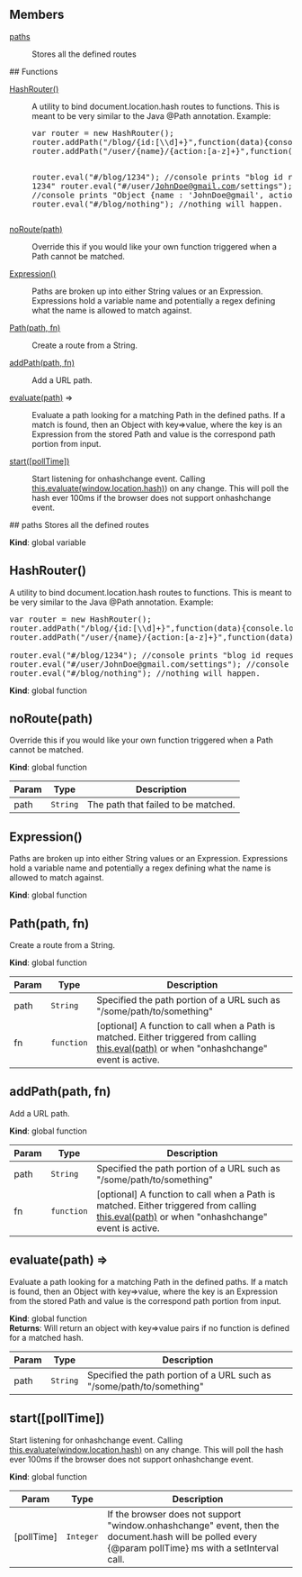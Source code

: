 ## Members
<dl>
<dt><a href="#paths">paths</a></dt>
<dd><p>Stores all the defined routes</p>
</dd>
</dl>
## Functions
<dl>
<dt><a href="#HashRouter">HashRouter()</a></dt>
<dd><p>A utility to bind document.location.hash routes to functions.  This is meant to be very similar to the Java @Path annotation.
Example:</p>
<pre>
var router = new HashRouter();
router.addPath("/blog/{id:[\\d]+}",function(data){console.log("blog id requested: "+data.id)});
router.addPath("/user/{name}/{action:[a-z]+}",function(data){console.log(data);});

router.eval("#/blog/1234"); //console prints "blog id requested: 1234"
router.eval("#/user/JohnDoe@gmail.com/settings"); //console prints "Object {name : 'JohnDoe@gmail', action : 'settings'}"
router.eval("#/blog/nothing"); //nothing will happen.
</pre></dd>
<dt><a href="#noRoute">noRoute(path)</a></dt>
<dd><p>Override this if you would like your own function triggered when a Path cannot be matched.</p>
</dd>
<dt><a href="#Expression">Expression()</a></dt>
<dd><p>Paths are broken up into either String values or an Expression.  Expressions hold
a variable name and potentially a regex defining what the name is allowed to match against.</p>
</dd>
<dt><a href="#Path">Path(path, fn)</a></dt>
<dd><p>Create a route from a String.</p>
</dd>
<dt><a href="#addPath">addPath(path, fn)</a></dt>
<dd><p>Add a URL path.</p>
</dd>
<dt><a href="#evaluate">evaluate(path)</a> ⇒</dt>
<dd><p>Evaluate a path looking for a matching Path in the defined paths.  If a match is found, then an Object with
key=&gt;value, where the key is an Expression from the stored Path and value is the correspond path portion from input.</p>
</dd>
<dt><a href="#start">start([pollTime])</a></dt>
<dd><p>Start listening for onhashchange event.  Calling <a href="this.evaluate(window.location.hash">this.evaluate(window.location.hash)</a>) on any change.  This
will poll the hash ever 100ms if the browser does not support onhashchange event.</p>
</dd>
</dl>
<a name="paths"></a>
## paths
Stores all the defined routes

**Kind**: global variable  
<a name="HashRouter"></a>
## HashRouter()
A utility to bind document.location.hash routes to functions.  This is meant to be very similar to the Java @Path annotation.Example:<pre>var router = new HashRouter();router.addPath("/blog/{id:[\\d]+}",function(data){console.log("blog id requested: "+data.id)});router.addPath("/user/{name}/{action:[a-z]+}",function(data){console.log(data);});router.eval("#/blog/1234"); //console prints "blog id requested: 1234"router.eval("#/user/JohnDoe@gmail.com/settings"); //console prints "Object {name : 'JohnDoe@gmail', action : 'settings'}"router.eval("#/blog/nothing"); //nothing will happen.</pre>

**Kind**: global function  
<a name="noRoute"></a>
## noRoute(path)
Override this if you would like your own function triggered when a Path cannot be matched.

**Kind**: global function  

| Param | Type | Description |
| --- | --- | --- |
| path | <code>String</code> | The path that failed to be matched. |

<a name="Expression"></a>
## Expression()
Paths are broken up into either String values or an Expression.  Expressions holda variable name and potentially a regex defining what the name is allowed to match against.

**Kind**: global function  
<a name="Path"></a>
## Path(path, fn)
Create a route from a String.

**Kind**: global function  

| Param | Type | Description |
| --- | --- | --- |
| path | <code>String</code> | Specified the path portion of a URL such as "/some/path/to/something" |
| fn | <code>function</code> | [optional] A function to call when a Path is matched.  Either triggered from calling [this.eval(path)](this.eval(path)) or when "onhashchange" event is active. |

<a name="addPath"></a>
## addPath(path, fn)
Add a URL path.

**Kind**: global function  

| Param | Type | Description |
| --- | --- | --- |
| path | <code>String</code> | Specified the path portion of a URL such as "/some/path/to/something" |
| fn | <code>function</code> | [optional] A function to call when a Path is matched.  Either triggered from calling [this.eval(path)](this.eval(path)) or when "onhashchange" event is active. |

<a name="evaluate"></a>
## evaluate(path) ⇒
Evaluate a path looking for a matching Path in the defined paths.  If a match is found, then an Object withkey=>value, where the key is an Expression from the stored Path and value is the correspond path portion from input.

**Kind**: global function  
**Returns**: Will return an object with key=>value pairs if no function is defined for a matched hash.  

| Param | Type | Description |
| --- | --- | --- |
| path | <code>String</code> | Specified the path portion of a URL such as "/some/path/to/something" |

<a name="start"></a>
## start([pollTime])
Start listening for onhashchange event.  Calling [this.evaluate(window.location.hash)](this.evaluate(window.location.hash)) on any change.  Thiswill poll the hash ever 100ms if the browser does not support onhashchange event.

**Kind**: global function  

| Param | Type | Description |
| --- | --- | --- |
| [pollTime] | <code>Integer</code> | If the browser does not support "window.onhashchange" event, then the document.hash will be polled every {@param pollTime} ms with a setInterval call. |

